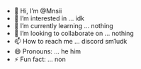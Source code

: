 - 👋 Hi, I’m @Mnsii
- 👀 I’m interested in ... idk
- 🌱 I’m currently learning ... nothing
- 💞️ I’m looking to collaborate on ... nothing
- 📫 How to reach me ... discord sm1udk
- 😄 Pronouns: ... he him
- ⚡ Fun fact: ... non

<!---
Mnsii/Mnsii is a ✨ special ✨ repository because its `README.md` (this file) appears on your GitHub profile.
You can click the Preview link to take a look at your changes.
--->
